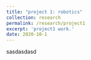 ```yaml
---
title: "project 1: robotics"
collection: research
permalink: /research/project1
excerpt: 'project1 work.'
date: 2020-10-1
---
```


sasdasdasd
